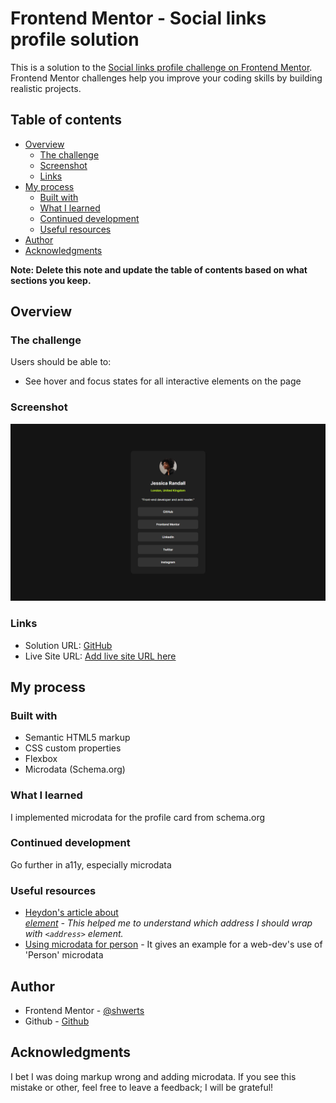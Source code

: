 # Frontend Mentor - Social links profile solution

This is a solution to the [Social links profile challenge on Frontend Mentor](https://www.frontendmentor.io/challenges/social-links-profile-UG32l9m6dQ). Frontend Mentor challenges help you improve your coding skills by building realistic projects. 

## Table of contents

- [Overview](#overview)
  - [The challenge](#the-challenge)
  - [Screenshot](#screenshot)
  - [Links](#links)
- [My process](#my-process)
  - [Built with](#built-with)
  - [What I learned](#what-i-learned)
  - [Continued development](#continued-development)
  - [Useful resources](#useful-resources)
- [Author](#author)
- [Acknowledgments](#acknowledgments)

**Note: Delete this note and update the table of contents based on what sections you keep.**

## Overview

### The challenge

Users should be able to:

- See hover and focus states for all interactive elements on the page

### Screenshot

![](solution.png)

### Links

- Solution URL: [GitHub](https://github.com/shwerts/social-links-profile-main)
- Live Site URL: [Add live site URL here](https://your-live-site-url.com)

## My process

### Built with

- Semantic HTML5 markup
- CSS custom properties
- Flexbox
- Microdata (Schema.org)

### What I learned

I implemented microdata for the profile card from schema.org

### Continued development

Go further in a11y, especially microdata

### Useful resources

- [Heydon's article about <address> element](https://heydonworks.com/article/the-address-element/) - This helped me to understand which address I should wrap with `<address>` element.
- [Using microdata for person](https://www.antoniogioia.com/how-to-use-microdata-person) - It gives an example for a web-dev's use of 'Person' microdata

## Author

- Frontend Mentor - [@shwerts](https://www.frontendmentor.io/profile/shwerts)
- Github - [Github](https://github.com/shwerts)

## Acknowledgments

I bet I was doing markup wrong and adding microdata. If you see this mistake or other, feel free to leave a feedback; I will be grateful!
